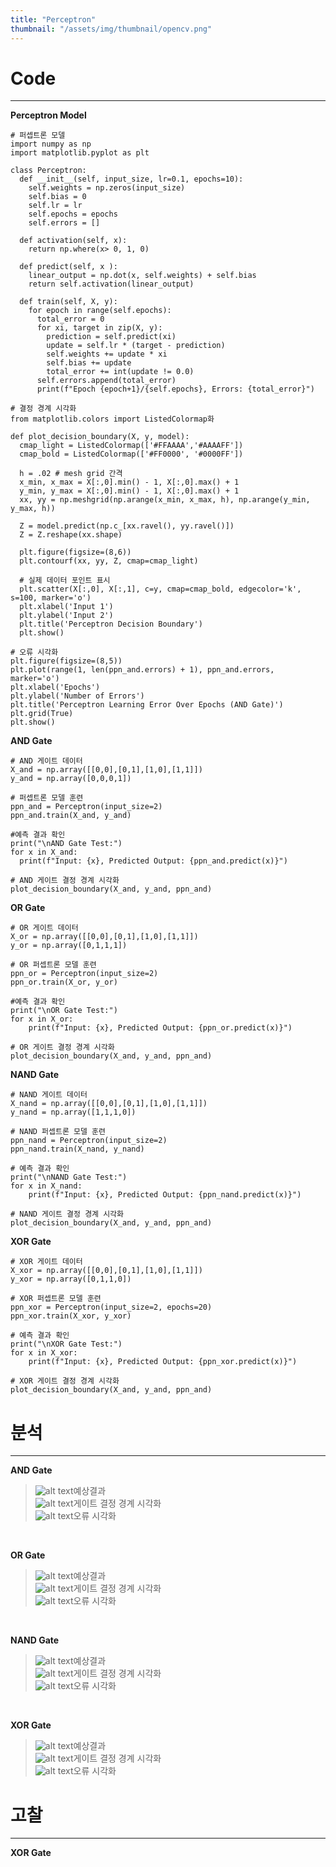 ```yaml
---
title: "Perceptron"
thumbnail: "/assets/img/thumbnail/opencv.png"
---
```


# Code
---
**Perceptron Model**
```
# 퍼셉트론 모델
import numpy as np
import matplotlib.pyplot as plt

class Perceptron:
  def __init__(self, input_size, lr=0.1, epochs=10):
    self.weights = np.zeros(input_size)
    self.bias = 0
    self.lr = lr
    self.epochs = epochs
    self.errors = []

  def activation(self, x):
    return np.where(x> 0, 1, 0)

  def predict(self, x ):
    linear_output = np.dot(x, self.weights) + self.bias
    return self.activation(linear_output)

  def train(self, X, y):
    for epoch in range(self.epochs):
      total_error = 0
      for xi, target in zip(X, y):
        prediction = self.predict(xi)
        update = self.lr * (target - prediction)
        self.weights += update * xi
        self.bias += update
        total_error += int(update != 0.0)
      self.errors.append(total_error)
      print(f"Epoch {epoch+1}/{self.epochs}, Errors: {total_error}")

# 결정 경계 시각화
from matplotlib.colors import ListedColormap화

def plot_decision_boundary(X, y, model):
  cmap_light = ListedColormap(['#FFAAAA','#AAAAFF'])
  cmap_bold = ListedColormap(['#FF0000', '#0000FF'])

  h = .02 # mesh grid 간격
  x_min, x_max = X[:,0].min() - 1, X[:,0].max() + 1
  y_min, y_max = X[:,0].min() - 1, X[:,0].max() + 1
  xx, yy = np.meshgrid(np.arange(x_min, x_max, h), np.arange(y_min, y_max, h))

  Z = model.predict(np.c_[xx.ravel(), yy.ravel()])
  Z = Z.reshape(xx.shape)

  plt.figure(figsize=(8,6))
  plt.contourf(xx, yy, Z, cmap=cmap_light)

  # 실제 데이터 포인트 표시
  plt.scatter(X[:,0], X[:,1], c=y, cmap=cmap_bold, edgecolor='k', s=100, marker='o')
  plt.xlabel('Input 1')
  plt.ylabel('Input 2')
  plt.title('Perceptron Decision Boundary')
  plt.show()

# 오류 시각화
plt.figure(figsize=(8,5))
plt.plot(range(1, len(ppn_and.errors) + 1), ppn_and.errors, marker='o')
plt.xlabel('Epochs')
plt.ylabel('Number of Errors')
plt.title('Perceptron Learning Error Over Epochs (AND Gate)')
plt.grid(True)
plt.show()
```
**AND Gate**
```
# AND 게이트 데이터
X_and = np.array([[0,0],[0,1],[1,0],[1,1]])
y_and = np.array([0,0,0,1])

# 퍼셉트론 모델 훈련
ppn_and = Perceptron(input_size=2)
ppn_and.train(X_and, y_and)

#예측 결과 확인
print("\nAND Gate Test:")
for x in X_and:
  print(f"Input: {x}, Predicted Output: {ppn_and.predict(x)}")

# AND 게이트 결정 경계 시각화
plot_decision_boundary(X_and, y_and, ppn_and)
```
**OR Gate**
```
# OR 게이트 데이터
X_or = np.array([[0,0],[0,1],[1,0],[1,1]])
y_or = np.array([0,1,1,1])

# OR 퍼셉트론 모델 훈련
ppn_or = Perceptron(input_size=2)
ppn_or.train(X_or, y_or)

#예측 결과 확인
print("\nOR Gate Test:")
for x in X_or:
    print(f"Input: {x}, Predicted Output: {ppn_or.predict(x)}")

# OR 게이트 결정 경계 시각화
plot_decision_boundary(X_and, y_and, ppn_and)
```
**NAND Gate**
```
# NAND 게이트 데이터
X_nand = np.array([[0,0],[0,1],[1,0],[1,1]])
y_nand = np.array([1,1,1,0])

# NAND 퍼셉트론 모델 훈련
ppn_nand = Perceptron(input_size=2)
ppn_nand.train(X_nand, y_nand)

# 예측 결과 확인
print("\nNAND Gate Test:")
for x in X_nand:
    print(f"Input: {x}, Predicted Output: {ppn_nand.predict(x)}")

# NAND 게이트 결정 경계 시각화
plot_decision_boundary(X_and, y_and, ppn_and)
```
**XOR Gate**
```
# XOR 게이트 데이터
X_xor = np.array([[0,0],[0,1],[1,0],[1,1]])
y_xor = np.array([0,1,1,0])

# XOR 퍼셉트론 모델 훈련
ppn_xor = Perceptron(input_size=2, epochs=20)
ppn_xor.train(X_xor, y_xor)

# 예측 결과 확인
print("\nXOR Gate Test:")
for x in X_xor:
    print(f"Input: {x}, Predicted Output: {ppn_xor.predict(x)}")

# XOR 게이트 결정 경계 시각화
plot_decision_boundary(X_and, y_and, ppn_and)
```
# 분석
---
**AND Gate**
>![alt text](../../assets/img/opencv/perceptron/and_result.png)예상결과<br/>
![alt text](../../assets/img/opencv/perceptron/and_d_b.png)게이트 결정 경계 시각화<br/>
![alt text](../../assets/img/opencv/perceptron/and_err.png)오류 시각화

<br/>

**OR Gate**
>![alt text](../../assets/img/opencv/perceptron/or_result.png)예상결과<br/>
![alt text](../../assets/img/opencv/perceptron/or_d_b.png)게이트 결정 경계 시각화<br/>
![alt text](../../assets/img/opencv/perceptron/or_err.png)오류 시각화

<br/>

**NAND Gate**
>![alt text](../../assets/img/opencv/perceptron/nand_result.png)예상결과<br/>
![alt text](../../assets/img/opencv/perceptron/nand_d_b.png)게이트 결정 경계 시각화<br/>
![alt text](../../assets/img/opencv/perceptron/nand_err.png)오류 시각화

<br/>

**XOR Gate**
>![alt text](../../assets/img/opencv/perceptron/xor_result.png)예상결과<br/>
![alt text](../../assets/img/opencv/perceptron/xor_d_b.png)게이트 결정 경계 시각화<br/>
![alt text](../../assets/img/opencv/perceptron/xor_err.png)오류 시각화

# 고찰
---
**XOR Gate**